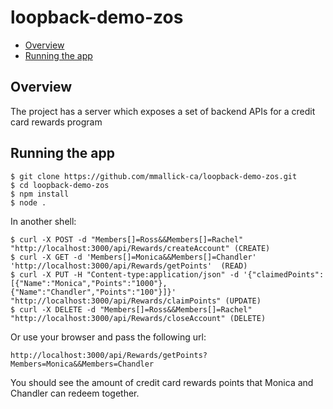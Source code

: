 # loopback-demo-zos

- [Overview](#Overview)
- [Running the app](#running-the-app)

## Overview

The project has a server which exposes a set of backend APIs for a credit card
rewards program


## Running the app

```
$ git clone https://github.com/mmallick-ca/loopback-demo-zos.git
$ cd loopback-demo-zos
$ npm install
$ node .
```
In another shell:
```
$ curl -X POST -d "Members[]=Ross&&Members[]=Rachel" "http://localhost:3000/api/Rewards/createAccount" (CREATE)
$ curl -X GET -d 'Members[]=Monica&&Members[]=Chandler' 'http://localhost:3000/api/Rewards/getPoints'  (READ)
$ curl -X PUT -H "Content-type:application/json" -d '{"claimedPoints":[{"Name":"Monica","Points":"1000"},{"Name":"Chandler","Points":"100"}]}' "http://localhost:3000/api/Rewards/claimPoints" (UPDATE)
$ curl -X DELETE -d "Members[]=Ross&&Members[]=Rachel" "http://localhost:3000/api/Rewards/closeAccount" (DELETE)
```
Or use your browser and pass the following url:
```
http://localhost:3000/api/Rewards/getPoints?Members=Monica&&Members=Chandler

```

You should see the amount of credit card rewards points that Monica and Chandler can 
redeem together.
